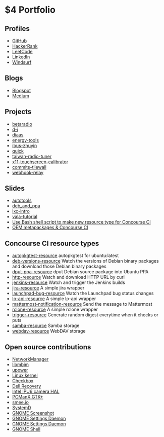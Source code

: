 # $4 Portfolio

## Profiles

* [GitHub](https://github.com/fourdollars)
* [HackerRank](https://www.hackerrank.com/profile/fourdollars)
* [LeetCode](https://leetcode.com/u/fourdollars/)
* [LinkedIn](https://www.linkedin.com/in/fourdollars/)
* [Windsurf](https://windsurf.com/profile/fourdollars)

## Blogs

* [Blogspot](https://fourdollars.blogspot.com/)
* [Medium](https://medium.com/@fourdollars)

## Projects

* [betaradio](/betaradio/)
* [d-i](/d-i/)
* [diaas](/diaas/)
* [energy-tools](/energy-tools/)
* [ibus-zhuyin](/ibus-zhuyin/)
* [quick](/quick/)
* [taiwan-radio-tuner](/taiwan-radio-tuner/)
* [x11-touchscreen-calibrator](/x11-touchscreen-calibrator/)
* [commits-tilewall](https://github.com/fourdollars/commits-tilewall)
* [webhook-relay](https://github.com/fourdollars/webhook-relay)

## Slides

* [autotools](/autotools/)
* [deb_and_ppa](/deb_and_ppa/)
* [lxc-intro](/lxc-intro/)
* [vala-tutorial](/vala-tutorial/)
* [Use Bash shell script to make new resource type for Concourse CI](https://hackmd.io/@fourdollars/MakeResourceType)
* [OEM metapackages & Concourse CI](https://hackmd.io/@fourdollars/oem-metapackages-and-concourse-ci)

## Concourse CI resource types

* [autopkgtest-resource](https://github.com/fourdollars/autopkgtest-resource) autopkgtest for ubuntu:latest
* [deb-versions-resource](https://github.com/fourdollars/deb-versions-resource) Watch the versions of Debian binary packages and download those Debian binary packages
* [dput-ppa-resource](https://github.com/fourdollars/dput-ppa-resource) dput Debian source package into Ubuntu PPA
* [http-resource](https://github.com/fourdollars/http-resource) Watch and download HTTP URL by curl
* [jenkins-resource](https://github.com/fourdollars/jenkins-resource) Watch and trigger the Jenkins builds
* [jira-resource](https://github.com/fourdollars/jira-resource) A simple jira wrapper
* [launchpad-bug-resource](https://github.com/fourdollars/launchpad-bug-resource) Watch the Launchpad bug status changes
* [lp-api-resource](https://github.com/fourdollars/lp-api-resource) A simple lp-api wrapper
* [mattermost-notification-resource](https://github.com/fourdollars/mattermost-notification-resource) Send the message to Mattermost
* [rclone-resource](https://github.com/fourdollars/rclone-resource) A simple rclone wrapper
* [trigger-resource](https://github.com/fourdollars/trigger-resource) Generate random digest everytime when it checks or puts
* [samba-resource](https://github.com/fourdollars/samba-resource) Samba storage
* [webdav-resource](https://github.com/fourdollars/webdav-resource) WebDAV storage

## Open source contributions

* [NetworkManager](https://cgit.freedesktop.org/NetworkManager/NetworkManager/log/?qt=author&q=Shih-Yuan+Lee)
* [libmbim](https://cgit.freedesktop.org/libmbim/libmbim/log/?qt=author&q=Shih-Yuan+Lee)
* [upower](https://cgit.freedesktop.org/upower/log/?qt=author&q=Shih-Yuan+Lee)
* [Linux kernel](https://git.kernel.org/pub/scm/linux/kernel/git/torvalds/linux.git/log/?qt=author&q=Shih-Yuan+Lee)
* [Checkbox](https://github.com/canonical/checkbox/commits?author=fourdollars)
* [Dell Recovery](https://github.com/dell/dell-recovery/commits?author=fourdollars)
* [Intel IPU6 camera HAL](https://github.com/intel/ipu6-camera-hal/commits?author=fourdollars)
* [PCManX GTK+](https://github.com/pcman-bbs/pcmanx/commits?author=fourdollars)
* [smee.io](https://github.com/probot/smee.io/commits?author=fourdollars)
* [SystemD](https://github.com/systemd/systemd/commits?author=fourdollars)
* [GNOME Screenshot](https://gitlab.gnome.org/GNOME/gnome-screenshot/commit/4e03093f46009888e77055d842b75757c3d12f66)
* [GNOME Settings Daemon](https://gitlab.gnome.org/GNOME/gnome-settings-daemon/commit/3e6effd7dff2c1a0c2c1214e41f28737205eec72)
* [GNOME Settings Daemon](https://gitlab.gnome.org/GNOME/gnome-settings-daemon/commit/68baf8a89261a298013f67942b66d48b23a142d3)
* [GNOME Shell](https://gitlab.gnome.org/GNOME/gnome-shell/commit/4427197343e5facc7e695bebe2f0d74dae1ac666)
